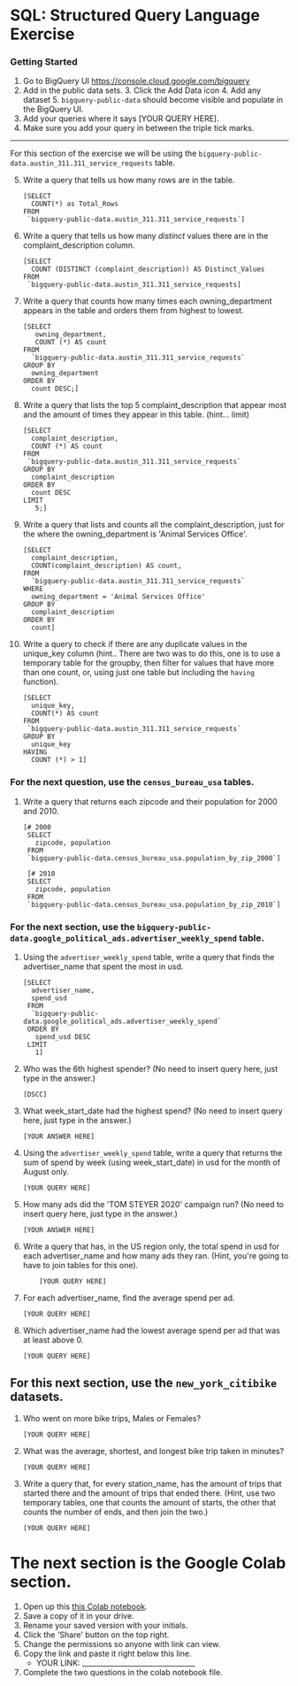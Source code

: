 
# SQL:  Structured Query Language  Exercise

### Getting Started
1. Go to BigQuery UI https://console.cloud.google.com/bigquery
2. Add in the public data sets. 
	3. Click the Add Data icon
	4. Add any dataset
	5. `bigquery-public-data` should become visible and populate in the BigQuery UI. 
3. Add your queries where it says [YOUR QUERY HERE].
4. Make sure you add your query in between the triple tick marks. 
---

For this section of the exercise we will be using the `bigquery-public-data.austin_311.311_service_requests`  table. 

5. Write a query that tells us how many rows are in the table. 
	```
	[SELECT 
      COUNT(*) as Total_Rows
    FROM
     `bigquery-public-data.austin_311.311_service_requests`]
	```

6. Write a query that tells us how many _distinct_ values there are in the complaint_description column.
	``` 
	[SELECT
      COUNT (DISTINCT (complaint_description)) AS Distinct_Values
    FROM
     `bigquery-public-data.austin_311.311_service_requests]
	```
  
7. Write a query that counts how many times each owning_department appears in the table and orders them from highest to lowest. 
	``` 
	[SELECT
       owning_department,
       COUNT (*) AS count
    FROM
      `bigquery-public-data.austin_311.311_service_requests`
   GROUP BY
      owning_department
   ORDER BY
      count DESC;]
	```

8. Write a query that lists the top 5 complaint_description that appear most and the amount of times they appear in this table. (hint... limit)
	```
	[SELECT
      complaint_description,
      COUNT (*) AS count
    FROM
     `bigquery-public-data.austin_311.311_service_requests`
    GROUP BY
      complaint_description
    ORDER BY
      count DESC
    LIMIT
       5;]
	  ```
9. Write a query that lists and counts all the complaint_description, just for the where the owning_department is 'Animal Services Office'.
	```
	[SELECT
      complaint_description,
      COUNT(complaint_description) AS count,
    FROM
      `bigquery-public-data.austin_311.311_service_requests`
    WHERE 
      owning_department = 'Animal Services Office'
    GROUP BY
      complaint_description
    ORDER BY
      count]
	```

10. Write a query to check if there are any duplicate values in the unique_key column (hint.. There are two was to do this, one is to use a temporary table for the groupby, then filter for values that have more than one count, or, using just one table but including the  `having` function). 
	```
	[SELECT
      unique_key,
      COUNT(*) AS count
    FROM
     `bigquery-public-data.austin_311.311_service_requests`
    GROUP BY
      unique_key
    HAVING
      COUNT (*) > 1]
	```


### For the next question, use the `census_bureau_usa` tables.

1. Write a query that returns each zipcode and their population for 2000 and 2010. 
	```
	[# 2000
     SELECT
       zipcode, population
     FROM
     `bigquery-public-data.census_bureau_usa.population_by_zip_2000`]
     
     [# 2010
     SELECT
       zipcode, population
     FROM
     `bigquery-public-data.census_bureau_usa.population_by_zip_2010`]
	```


### For the next section, use the  `bigquery-public-data.google_political_ads.advertiser_weekly_spend` table.
1. Using the `advertiser_weekly_spend` table, write a query that finds the advertiser_name that spent the most in usd. 
	```
	[SELECT
      advertiser_name,
      spend_usd
     FROM
      `bigquery-public-data.google_political_ads.advertiser_weekly_spend`
     ORDER BY
       spend_usd DESC
     LIMIT
       1]
	```
2. Who was the 6th highest spender? (No need to insert query here, just type in the answer.)
	```
	[DSCC]
	```

3. What week_start_date had the highest spend? (No need to insert query here, just type in the answer.)
	```
	[YOUR ANSWER HERE]
	```

4. Using the `advertiser_weekly_spend` table, write a query that returns the sum of spend by week (using week_start_date) in usd for the month of August only. 
	```
	[YOUR QUERY HERE]
	```
6.  How many ads did the 'TOM STEYER 2020' campaign run? (No need to insert query here, just type in the answer.)
	```
	[YOUR ANSWER HERE]
	```
7. Write a query that has, in the US region only, the total spend in usd for each advertiser_name and how many ads they ran. (Hint, you're going to have to join tables for this one). 
	```
		[YOUR QUERY HERE]
	```
8. For each advertiser_name, find the average spend per ad. 
	```
	[YOUR QUERY HERE]
	```
10. Which advertiser_name had the lowest average spend per ad that was at least above 0. 
	``` 
	[YOUR QUERY HERE]
	```
## For this next section, use the `new_york_citibike` datasets.

1. Who went on more bike trips, Males or Females?
	```
	[YOUR QUERY HERE]
	```
2. What was the average, shortest, and longest bike trip taken in minutes?
	```
	[YOUR QUERY HERE]
	```

3. Write a query that, for every station_name, has the amount of trips that started there and the amount of trips that ended there. (Hint, use two temporary tables, one that counts the amount of starts, the other that counts the number of ends, and then join the two.) 
	```
	[YOUR QUERY HERE]
	```
# The next section is the Google Colab section.  
1. Open up this [this Colab notebook](https://colab.research.google.com/drive/1kHdTtuHTPEaMH32GotVum41YVdeyzQ74?usp=sharing).
2. Save a copy of it in your drive. 
3. Rename your saved version with your initials. 
4. Click the 'Share' button on the top right.  
5. Change the permissions so anyone with link can view. 
6. Copy the link and paste it right below this line. 
	* YOUR LINK:  ________________________________
9. Complete the two questions in the colab notebook file. 
